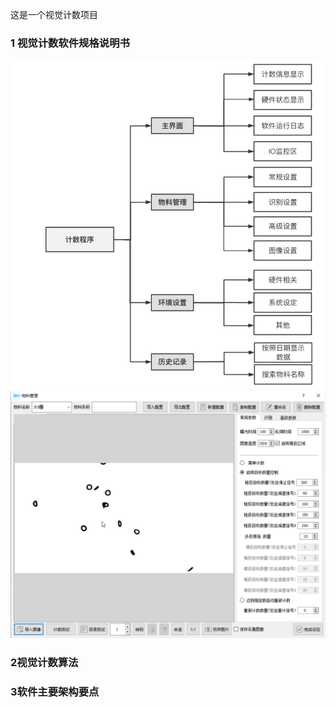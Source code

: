这是一个视觉计数项目

### 1 视觉计数软件规格说明书
<div align="center">
<img src= https://raw.githubusercontent.com/conf-haolee/Images/master/PicGoImg/202409032317359.png width=500px />
</div>

<div align="center">
<img src=https://raw.githubusercontent.com/conf-haolee/Images/master/PicGoImg/202409032316278.png width=600px />
</div>


### 2视觉计数算法



### 3软件主要架构要点




